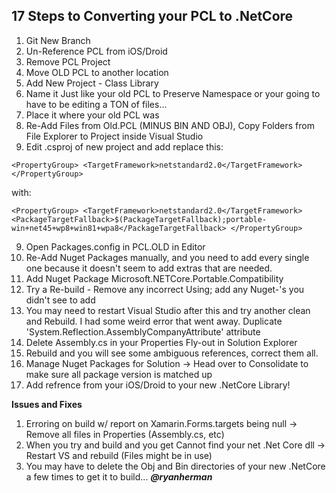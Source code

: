 **17 Steps to Converting your PCL to .NetCore**
-----------------------------------------------

1. Git New Branch
2. Un-Reference PCL from iOS/Droid
3. Remove PCL Project
4. Move OLD PCL to another location
5. Add New Project - Class Library
6. Name it Just like your old PCL to Preserve Namespace or your going to have to be editing a TON of files...
7. Place it where your old PCL was
8. Re-Add Files from Old.PCL (MINUS BIN AND OBJ), Copy Folders from File Explorer to Project inside Visual Studio
9. Edit .csproj of new project and add replace this:

  ``<PropertyGroup>
  <TargetFramework>netstandard2.0</TargetFramework>
  </PropertyGroup>``
  
with:

  ``<PropertyGroup>
  <TargetFramework>netstandard2.0</TargetFramework>
    <PackageTargetFallback>$(PackageTargetFallback);portable-win+net45+wp8+win81+wpa8</PackageTargetFallback>
  </PropertyGroup>``
  
9. Open Packages.config in PCL.OLD in Editor
10. Re-Add Nuget Packages manually, and you need to add every single one because it doesn't seem to add extras that are needed.
11. Add Nuget Package Microsoft.NETCore.Portable.Compatibility
12. Try a Re-build - Remove any incorrect Using; add any Nuget-'s you didn't see to add
13. You may need to restart Visual Studio after this and try another clean and Rebuild.  I had some weird error that went away.
Duplicate 'System.Reflection.AssemblyCompanyAttribute' attribute
14. Delete Assembly.cs in your Properties Fly-out in Solution Explorer
15. Rebuild and you will see some ambiguous references, correct them all.
16. Manage Nuget Packages for Solution -> Head over to Consolidate to make sure all package version is matched up
17. Add refrence from your iOS/Droid to your new .NetCore Library!

**Issues and Fixes**
1. Erroring on build w/ report on Xamarin.Forms.targets being null -> Remove all files in Properties (Assembly.cs, etc)
2. When you try and build and you get Cannot find your net .Net Core dll -> Restart VS and rebuild (Files might be in use)
3. You may have to delete the Obj and Bin directories of your new .NetCore a few times to get it to build...
***@ryanherman***
